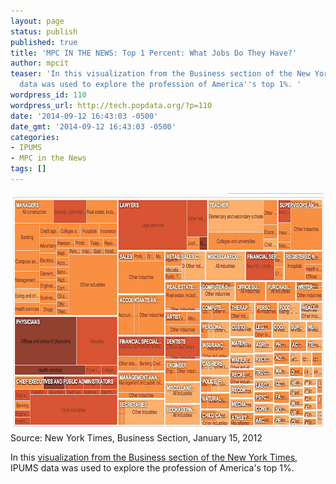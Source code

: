 ```yaml
---
layout: page
status: publish
published: true
title: 'MPC IN THE NEWS: Top 1 Percent: What Jobs Do They Have?'
author: mpcit
teaser: 'In this visualization from the Business section of the New York Times, IPUMS
  data was used to explore the profession of America''s top 1%. '
wordpress_id: 110
wordpress_url: http://tech.popdata.org/?p=110
date: '2014-09-12 16:43:03 -0500'
date_gmt: '2014-09-12 16:43:03 -0500'
categories:
- IPUMS
- MPC in the News
tags: []
---
```


<a href="/images/from_wp/data-viz-one-pct-profesions.jpg"><img class="size-full wp-image-111" src="/images/from_wp/data-viz-one-pct-profesions.jpg" alt="The Top 1 Percent: What Jobs Do They Have?" width="800" height="380" /></a> Source: New York Times, Business Section, January 15, 2012

In this <a title="Top 1 Percent: What Jobs Do They Have?" href="http://www.nytimes.com/packages/html/newsgraphics/2012/0115-one-percent-occupations/index.html" target="_blank">visualization from the Business section of the New York Times</a>, IPUMS data was used to explore the profession of America's top 1%.

